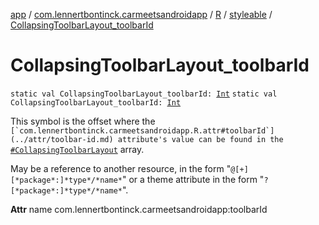 [app](../../../index.md) / [com.lennertbontinck.carmeetsandroidapp](../../index.md) / [R](../index.md) / [styleable](index.md) / [CollapsingToolbarLayout_toolbarId](./-collapsing-toolbar-layout_toolbar-id.md)

# CollapsingToolbarLayout_toolbarId

`static val CollapsingToolbarLayout_toolbarId: `[`Int`](https://kotlinlang.org/api/latest/jvm/stdlib/kotlin/-int/index.html)
`static val CollapsingToolbarLayout_toolbarId: `[`Int`](https://kotlinlang.org/api/latest/jvm/stdlib/kotlin/-int/index.html)

This symbol is the offset where the ``[`com.lennertbontinck.carmeetsandroidapp.R.attr#toolbarId`](../attr/toolbar-id.md) attribute's value can be found in the ``[`#CollapsingToolbarLayout`](-collapsing-toolbar-layout.md) array.

May be a reference to another resource, in the form "`@[+][*package*:]*type*/*name*`" or a theme attribute in the form "`?[*package*:]*type*/*name*`".

**Attr**
name com.lennertbontinck.carmeetsandroidapp:toolbarId

